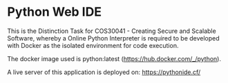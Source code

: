 # Python Web IDE
This is the Distinction Task for COS30041 - Creating Secure and Scalable Software, whereby a Online Python Interpreter is required to be developed with Docker as the isolated environment for code execution.

The docker image used is python:latest (https://hub.docker.com/_/python).

A live server of this application is deployed on: https://pythonide.cf/
